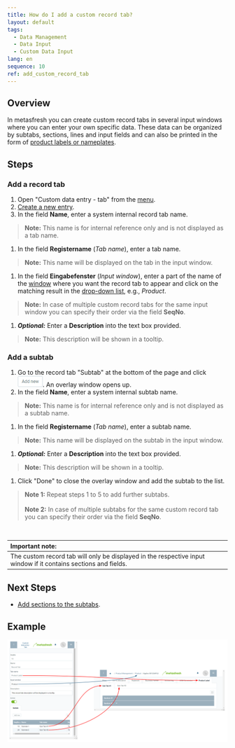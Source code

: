 ```yaml
---
title: How do I add a custom record tab?
layout: default
tags:
  - Data Management
  - Data Input
  - Custom Data Input
lang: en
sequence: 10
ref: add_custom_record_tab
---
```


## Overview
In metasfresh you can create custom record tabs in several input windows where you can enter your own specific data. These data can be organized by subtabs, sections, lines and input fields and can also be printed in the form of [product labels or nameplates](Create_product_label).

## Steps

### Add a record tab
1. Open "Custom data entry - tab" from the [menu](Menu).
1. [Create a new entry](New_Record_Window).
1. In the field **Name**, enter a system internal record tab name.
 >**Note:** This name is for internal reference only and is not displayed as a tab name.

1. In the field **Registername** (*Tab name*), enter a tab name.
 >**Note:** This name will be displayed on the tab in the input window.

1. In the field **Eingabefenster** (*Input window*), enter a part of the name of the [window](Menu) where you want the record tab to appear and click on the matching result in the [drop-down list](Keyboard_shortcuts_reference), e.g., *Product*.
 >**Note:** In case of multiple custom record tabs for the same input window you can specify their order via the field **SeqNo**.

1. ***Optional:*** Enter a **Description** into the text box provided.
 >**Note:** This description will be shown in a tooltip.

### Add a subtab
1. Go to the record tab "Subtab" at the bottom of the page and click ![](assets/Add_New_Button.png). An overlay window opens up.
1. In the field **Name**, enter a system internal subtab name.
 >**Note:** This name is for internal reference only and is not displayed as a subtab name.

1. In the field **Registername** (*Tab name*), enter a subtab name.
 >**Note:** This name will be displayed on the subtab in the input window.

1. ***Optional:*** Enter a **Description** into the text box provided.
 >**Note:** This description will be shown in a tooltip.

1. Click "Done" to close the overlay window and add the subtab to the list.
 >**Note 1:** Repeat steps 1 to 5 to add further subtabs.<br><br>
 >**Note 2:** In case of multiple subtabs for the same custom record tab you can specify their order via the field **SeqNo**.

<br>

| **Important note:** |
| :--- |
| The custom record tab will only be displayed in the respective input window if it contains sections and fields. |

## Next Steps
- [Add sections to the subtabs](Add_section_to_sub_tab).

## Example
![](assets/DataEntry_Tab-Subtab.png)
